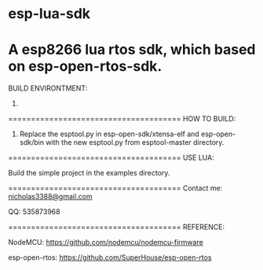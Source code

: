# esp-lua-sdk
A esp8266 lua rtos sdk, which based on esp-open-rtos-sdk.
=====================================
BUILD ENVIRONTMENT:

1. 

======================================
HOW TO BUILD:

1. Replace the esptool.py in esp-open-sdk/xtensa-elf and esp-open-sdk/bin with the new esptool.py from esptool-master directory.

======================================
USE LUA:

Build the simple project in the examples directory.

======================================
Contact me: nicholas3388@gmail.com

QQ: 535873968

======================================
REFERENCE:

NodeMCU: https://github.com/nodemcu/nodemcu-firmware

esp-open-rtos: https://github.com/SuperHouse/esp-open-rtos
